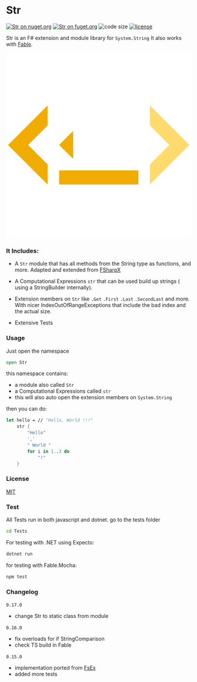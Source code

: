 # Str

[![Str on nuget.org](https://img.shields.io/nuget/v/Str)](https://www.nuget.org/packages/Str/)
[![Str on fuget.org](https://www.fuget.org/packages/Str/badge.svg)](https://www.fuget.org/packages/Str)
![code size](https://img.shields.io/github/languages/code-size/goswinr/Str.svg)
[![license](https://img.shields.io/github/license/goswinr/Str)](LICENSE)

Str is an F# extension and module library for `System.String`
It also works with [Fable](https://fable.io/).


![Logo](https://raw.githubusercontent.com/goswinr/Str/main/Doc/logo.png)

### It Includes:

- A `Str` module that has all methods from the String type as functions, and more. Adapted and extended from [FSharpX](https://github.com/fsprojects/FSharpx.Extras/blob/master/src/FSharpx.Extras/String.fs)
- A  Computational Expressions `str` that can be used build up strings ( using a StringBuilder internally).
- Extension members on `Str` like `.Get` `.First` `.Last` `.SecondLast` and more.
With nicer IndexOutOfRangeExceptions that include the bad index and the actual size.

- Extensive Tests

### Usage
Just open the namespace

```fsharp
open Str
```

this namespace contains:
- a module also called `Str`
- a  Computational Expressions called `str`
- this will also auto open the extension members on `System.String`

then you can do:

```fsharp
let hello = // "Hello, World !!!"
    str {
        "Hello"
        ','
        " World "
        for i in 1..3 do
            "!"
    }
```

### License
[MIT](https://raw.githubusercontent.com/goswinr/Str/main/LICENSE.txt)

### Test
All Tests run in both javascript and dotnet.
go to the tests folder

```bash
cd Tests
```

For testing with .NET using Expecto:

```bash
dotnet run
```

for testing with Fable.Mocha:

```bash
npm test
```


### Changelog

`0.17.0`
- change Str to static class from module

`0.16.0`
- fix overloads for if StringComparison
- check TS build in Fable

`0.15.0`
- implementation ported from [FsEx](https://github.com/goswinr/FsEx/blob/main/Src/StringModule.fs )
- added more tests